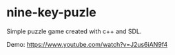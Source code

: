 # nine-key-puzle

Simple puzzle game created with c++ and SDL.

Demo: https://www.youtube.com/watch?v=J2us6iAN9f4
